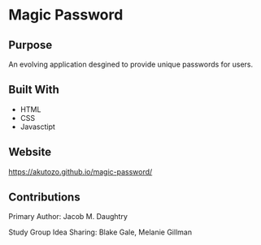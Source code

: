 # Magic Password

## Purpose
An evolving application desgined to provide unique passwords for users.

## Built With
* HTML
* CSS
* Javasctipt

## Website
https://akutozo.github.io/magic-password/

## Contributions
Primary Author: Jacob M. Daughtry

Study Group Idea Sharing: Blake Gale, Melanie Gillman
